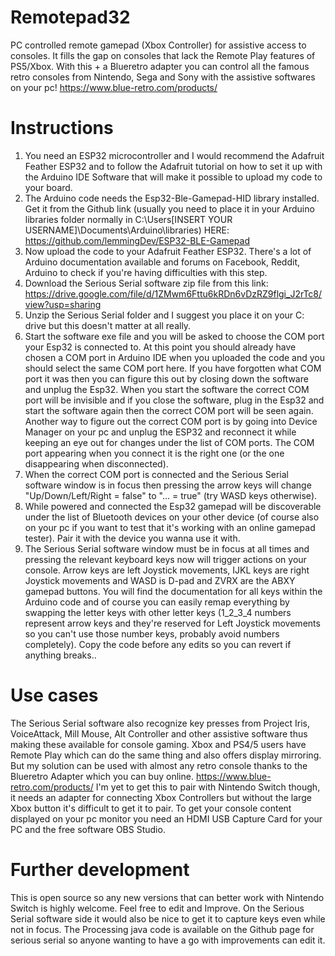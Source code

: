 # Remotepad32
PC controlled remote gamepad (Xbox Controller) for assistive access to consoles. It fills the gap on consoles that lack the Remote Play features of PS5/Xbox. With this + a Blueretro adapter you can control all the famous retro consoles from Nintendo, Sega and Sony with the assistive softwares on your pc! https://www.blue-retro.com/products/

# Instructions
1. You need an ESP32 microcontroller and I would recommend the Adafruit Feather ESP32 and to follow the Adafruit tutorial on how to set it up with the Arduino IDE Software that will make it possible to upload my code to your board.
2. The Arduino code needs the Esp32-Ble-Gamepad-HID library installed. Get it from the Github link (usually you need to place it in your Arduino libraries folder normally in C:\Users\[INSERT YOUR USERNAME]\Documents\Arduino\libraries) HERE: https://github.com/lemmingDev/ESP32-BLE-Gamepad
3. Now upload the code to your Adafruit Feather ESP32. There's a lot of Arduino documentation available and forums on Facebook, Reddit, Arduino to check if you're having difficulties with this step. 
4. Download the Serious Serial software zip file from this link: https://drive.google.com/file/d/1ZMwm6Fttu6kRDn6vDzRZ9flgi_J2rTc8/view?usp=sharing
5. Unzip the Serious Serial folder and I suggest you place it on your C: drive but this doesn't matter at all really.
6. Start the software exe file and you will be asked to choose the COM port your Esp32 is connected to. At this point you should already have chosen a COM port in Arduino IDE when you uploaded the code and you should select the same COM port here. If you have forgotten what COM port it was then you can figure this out by closing down the software and unplug the Esp32. When you start the software the correct COM port will be invisible and if you close the software, plug in the Esp32 and start the software again then the correct COM port will be seen again. Another way to figure out the correct COM port is by going into Device Manager on your pc and unplug the ESP32 and reconnect it while keeping an eye out for changes under the list of COM ports. The COM port appearing when you connect it is the right one (or the one disappearing when disconnected).
7. When the correct COM port is connected and the Serious Serial software window is in focus then pressing the arrow keys will change "Up/Down/Left/Right = false" to "... = true" (try WASD keys otherwise).
8. While powered and connected the Esp32 gamepad will be discoverable under the list of Bluetooth devices on your other device (of course also on your pc if you want to test that it's working with an online gamepad tester). Pair it with the device you wanna use it with.
9. The Serious Serial software window must be in focus at all times and pressing the relevant keyboard keys now will trigger actions on your console.  Arrow keys are left Joystick movements, IJKL keys are right Joystick movements and WASD is D-pad and ZVRX are the ABXY gamepad buttons. You will find the documentation for all keys within the Arduino code and of course you can easily remap everything by swapping the letter keys with other letter keys (1_2_3_4 numbers represent arrow keys and they're reserved for Left Joystick movements so you can't use those number keys, probably avoid numbers completely). Copy the code before any edits so you can revert if anything breaks..

# Use cases
The Serious Serial software also recognize key presses from Project Iris, VoiceAttack, Mill Mouse, Alt Controller and other assistive software thus making these available for console gaming. Xbox and PS4/5 users have Remote Play which can do the same thing and also offers display mirroring. But my solution can be used with almost any retro console thanks to the Blueretro Adapter which you can buy online. 
https://www.blue-retro.com/products/
I'm yet to get this to pair with Nintendo Switch though, it needs an adapter for connecting Xbox Controllers but without the large Xbox button it's difficult to get it to pair. To get your console content displayed on your pc monitor you need an HDMI USB Capture Card for your PC and the free software OBS Studio. 

# Further development 
This is open source so any new versions that can better work with Nintendo Switch is highly welcome. Feel free to edit and Improve. On the Serious Serial software side it would also be nice to get it to capture keys even while not in focus. The Processing java code is available on the Github page for serious serial so anyone wanting to have a go with improvements can edit it. 
